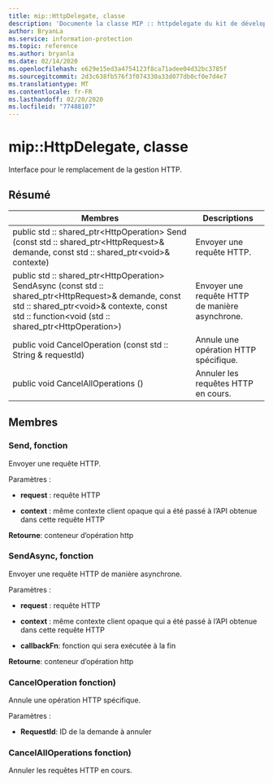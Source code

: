 ```yaml
---
title: mip::HttpDelegate, classe
description: 'Documente la classe MIP :: httpdelegate du kit de développement logiciel (SDK) Microsoft Information Protection (MIP).'
author: BryanLa
ms.service: information-protection
ms.topic: reference
ms.author: bryanla
ms.date: 02/14/2020
ms.openlocfilehash: e629e15ed3a4754123f8ca71adee04d32bc3785f
ms.sourcegitcommit: 2d3c638fb576f3f074330a33d077db0cf0e7d4e7
ms.translationtype: MT
ms.contentlocale: fr-FR
ms.lasthandoff: 02/20/2020
ms.locfileid: "77488107"
---
```

# <a name="class-miphttpdelegate"></a>mip::HttpDelegate, classe 
Interface pour le remplacement de la gestion HTTP.
  
## <a name="summary"></a>Résumé
 Membres                        | Descriptions                                
--------------------------------|---------------------------------------------
public std :: shared_ptr\<HttpOperation\> Send (const std :: shared_ptr\<HttpRequest\>& demande, const std :: shared_ptr\<void\>& contexte)  |  Envoyer une requête HTTP.
public std :: shared_ptr\<HttpOperation\> SendAsync (const std :: shared_ptr\<HttpRequest\>& demande, const std :: shared_ptr\<void\>& contexte, const std :: function\<void (std :: shared_ptr\<HttpOperation\>)  |  Envoyer une requête HTTP de manière asynchrone.
public void CancelOperation (const std :: String & requestId)  |  Annule une opération HTTP spécifique.
public void CancelAllOperations ()  |  Annuler les requêtes HTTP en cours.
  
## <a name="members"></a>Membres
  
### <a name="send-function"></a>Send, fonction
Envoyer une requête HTTP.

Paramètres :  
* **request** : requête HTTP 


* **context** : même contexte client opaque qui a été passé à l’API obtenue dans cette requête HTTP



  
**Retourne**: conteneur d’opération http
  
### <a name="sendasync-function"></a>SendAsync, fonction
Envoyer une requête HTTP de manière asynchrone.

Paramètres :  
* **request** : requête HTTP 


* **context** : même contexte client opaque qui a été passé à l’API obtenue dans cette requête HTTP 


* **callbackFn**: fonction qui sera exécutée à la fin



  
**Retourne**: conteneur d’opération http
  
### <a name="canceloperation-function"></a>CancelOperation fonction)
Annule une opération HTTP spécifique.

Paramètres :  
* **RequestId**: ID de la demande à annuler


  
### <a name="cancelalloperations-function"></a>CancelAllOperations fonction)
Annuler les requêtes HTTP en cours.